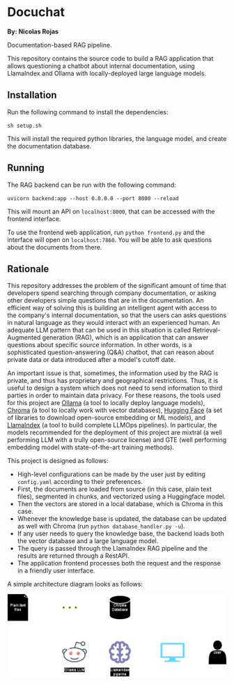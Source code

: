 # Docuchat

**By: Nicolas Rojas**

Documentation-based RAG pipeline.

This repository contains the source code to build a RAG application that allows questioning a chatbot about internal documentation, using LlamaIndex and Ollama with locally-deployed large language models.

## Installation

Run the following command to install the dependencies:

```shell
sh setup.sh
```

This will install the required python libraries, the language model, and create the documentation database.

## Running

The RAG backend can be run with the following command:

```shell
uvicorn backend:app --host 0.0.0.0 --port 8000 --reload
```

This will mount an API on `localhost:8000`, that can be accessed with the frontend interface.

To use the frontend web application, run `python frontend.py` and the interface will open on `localhost:7860`. You will be able to ask questions about the documents from there.

## Rationale

This repository addresses the problem of the significant amount of time that developers spend searching through company documentation, or asking other developers simple questions that are in the documentation. An efficient way of solving this is building an intelligent agent with access to the company's internal documentation, so that the users can asks questions in natural language as they would interact with an experienced human. An adequate LLM pattern that can be used in this situation is called Retrieval-Augmented generation (RAG), which is an application that can answer questions about specific source information. In other words, is a sophisticated question-answering (Q&A) chatbot, that can reason about private data or data introduced after a model's cutoff date.

An important issue is that, sometimes, the information used by the RAG is private, and thus has proprietary and geographical restrictions. Thus, it is useful to design a system which does not need to send information to third parties in order to maintain data privacy. For these reasons, the tools used for this project are [Ollama](https://ollama.com) (a tool to locally deploy language models), [Chroma](https://www.trychroma.com) (a tool to locally work with vector databases), [Hugging Face](https://huggingface.co) (a set of libraries to download open-source embedding or ML models), and [LlamaIndex](https://docs.llamaindex.ai/en/stable/) (a tool to build complete LLMOps pipelines). In particular, the models recommended for the deployment of this project are mixtral (a well performing LLM with a trully open-source license) and GTE (well performing embedding model with state-of-the-art training methods).

This project is designed as follows:
- High-level configurations can be made by the user just by editing `config.yaml` according to their preferences.
- First, the documents are loaded from source (in this case, plain text files), segmented in chunks, and vectorized using a Huggingface model.
- Then the vectors are stored in a local database, which is Chroma in this case.
- Whenever the knowledge base is updated, the database can be updated as well with Chroma (run `python database_handler.py -u`).
- If any user needs to query the knowledge base, the backend loads both the vector database and a large language model.
- The query is passed through the LlamaIndex RAG pipeline and the results are returned through a RestAPI.
- The application frontend processes both the request and the response in a friendly user interface.

A simple architecture diagram looks as follows:

![Architecture diagram](architecture.svg)
